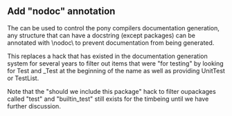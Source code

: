 ##  Add "nodoc" annotation

The can be used to control the pony compilers documentation generation, any structure that can have a docstring (except packages) can be annotated with \nodoc\ to prevent documentation from being generated.

This replaces a hack that has existed in the documentation generation system for several years to filter out items that were "for testing" by looking for Test and _Test at the beginning of the name as well as providing UnitTest or TestList.

Note that the "should we include this package" hack to filter oupackages called "test" and "builtin_test" still exists for the timbeing until we have further discussion.

